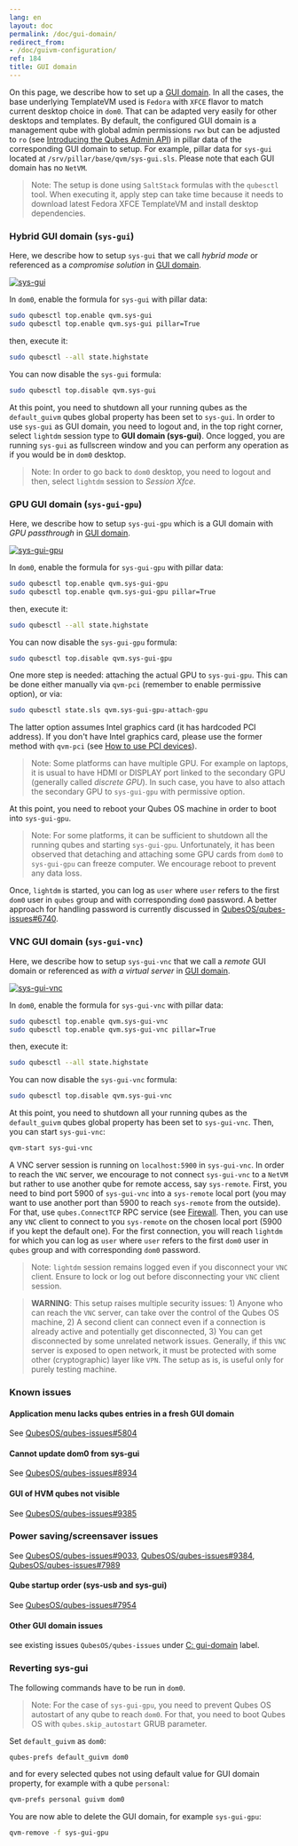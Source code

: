 ```yaml
---
lang: en
layout: doc
permalink: /doc/gui-domain/
redirect_from:
- /doc/guivm-configuration/
ref: 184
title: GUI domain
---
```


On this page, we describe how to set up a [GUI domain](/news/2020/03/18/gui-domain/). In all the cases, the base underlying TemplateVM used is `Fedora` with `XFCE` flavor to match current desktop choice in `dom0`. That can be adapted very easily for other desktops and templates. By default, the configured GUI domain is a management qube with global admin permissions `rwx` but can be adjusted to `ro` (see [Introducing the Qubes Admin API](/news/2017/06/27/qubes-admin-api/)) in pillar data of the corresponding GUI domain to setup. For example, pillar data for `sys-gui` located at `/srv/pillar/base/qvm/sys-gui.sls`. Please note that each GUI domain has no `NetVM`.

> Note: The setup is done using `SaltStack` formulas with the `qubesctl` tool. When executing it, apply step can take time because it needs to download latest Fedora XFCE TemplateVM and install desktop dependencies.


### Hybrid GUI domain (`sys-gui`)

Here, we describe how to setup `sys-gui` that we call *hybrid mode* or referenced as a *compromise solution* in [GUI domain](/news/2020/03/18/gui-domain/#the-compromise-solution).

[![sys-gui](/attachment/posts/guivm-hybrid.png)](/attachment/posts/guivm-hybrid.png)

In `dom0`, enable the formula for `sys-gui` with pillar data:

```bash
sudo qubesctl top.enable qvm.sys-gui
sudo qubesctl top.enable qvm.sys-gui pillar=True
```

then, execute it:

```bash
sudo qubesctl --all state.highstate
```

You can now disable the `sys-gui` formula:
```bash
sudo qubesctl top.disable qvm.sys-gui
```

At this point, you need to shutdown all your running qubes as the `default_guivm` qubes global property has been set to `sys-gui`. In order to use `sys-gui` as GUI domain, you need to logout and, in the top right corner, select `lightdm` session type to **GUI domain (sys-gui)**. Once logged, you are running `sys-gui` as fullscreen window and you can perform any operation as if you would be in `dom0` desktop.

> Note: In order to go back to `dom0` desktop, you need to logout and then, select `lightdm` session to *Session Xfce*.

### GPU GUI domain (`sys-gui-gpu`)

Here, we describe how to setup `sys-gui-gpu` which is a GUI domain with *GPU passthrough* in [GUI domain](/news/2020/03/18/gui-domain/#gpu-passthrough-the-perfect-world-desktop-solution).

[![sys-gui-gpu](/attachment/posts/guivm-gpu.png)](/attachment/posts/guivm-gpu.png)

In `dom0`, enable the formula for `sys-gui-gpu` with pillar data:

```bash
sudo qubesctl top.enable qvm.sys-gui-gpu
sudo qubesctl top.enable qvm.sys-gui-gpu pillar=True
```

then, execute it:

```bash
sudo qubesctl --all state.highstate
```

You can now disable the `sys-gui-gpu` formula:

```bash
sudo qubesctl top.disable qvm.sys-gui-gpu
```

One more step is needed: attaching the actual GPU to `sys-gui-gpu`. This can be done either manually via `qvm-pci` (remember to enable permissive option), or via:

```bash
sudo qubesctl state.sls qvm.sys-gui-gpu-attach-gpu
```

The latter option assumes Intel graphics card (it has hardcoded PCI address). If you don't have Intel graphics card, please use the former method with `qvm-pci` (see [How to use PCI devices](/doc/how-to-use-pci-devices/)).

> Note: Some platforms can have multiple GPU. For example on laptops, it is usual to have HDMI or DISPLAY port linked to the secondary GPU (generally called _discrete GPU_). In such case, you have to also attach the secondary GPU to `sys-gui-gpu` with permissive option.

At this point, you need to reboot your Qubes OS machine in order to boot into `sys-gui-gpu`.

> Note: For some platforms, it can be sufficient to shutdown all the running qubes and starting `sys-gui-gpu`. Unfortunately, it has been observed that detaching and attaching some GPU cards from `dom0` to `sys-gui-gpu` can freeze computer. We encourage reboot to prevent any data loss.

Once, `lightdm` is started, you can log as `user` where `user` refers to the first `dom0` user in `qubes` group and with corresponding `dom0` password. A better approach for handling password is currently discussed in [QubesOS/qubes-issues#6740](https://github.com/QubesOS/qubes-issues/issues/6740).

### VNC GUI domain (`sys-gui-vnc`)

Here, we describe how to setup `sys-gui-vnc` that we call a *remote* GUI domain or referenced as *with a virtual server* in [GUI domain](/news/2020/03/18/gui-domain/#virtual-server-the-perfect-remote-solution).

[![sys-gui-vnc](/attachment/posts/guivm-vnc.png)](/attachment/posts/guivm-vnc.png)

In `dom0`, enable the formula for `sys-gui-vnc` with pillar data:

```bash
sudo qubesctl top.enable qvm.sys-gui-vnc
sudo qubesctl top.enable qvm.sys-gui-vnc pillar=True
```

then, execute it:

```bash
sudo qubesctl --all state.highstate
```

You can now disable the `sys-gui-vnc` formula:

```bash
sudo qubesctl top.disable qvm.sys-gui-vnc
```

At this point, you need to shutdown all your running qubes as the `default_guivm` qubes global property has been set to `sys-gui-vnc`. Then, you can start `sys-gui-vnc`:

```bash
qvm-start sys-gui-vnc
```

A VNC server session is running on `localhost:5900` in `sys-gui-vnc`. In order to reach the `VNC` server, we encourage to not connect `sys-gui-vnc` to a `NetVM` but rather to use another qube for remote access, say `sys-remote`. First, you need to bind port 5900 of `sys-gui-vnc` into a `sys-remote` local port (you may want to use another port than 5900 to reach `sys-remote` from the outside). For that, use `qubes.ConnectTCP` RPC service (see [Firewall](/doc/firewall). Then, you can use any `VNC` client to connect to you `sys-remote` on the chosen local port (5900 if you kept the default one). For the first connection, you will reach `lightdm` for which you can log as `user` where `user` refers to the first `dom0` user in `qubes` group and with corresponding `dom0` password.

> Note: `lightdm` session remains logged even if you disconnect your `VNC` client. Ensure to lock or log out before disconnecting your `VNC` client session.

> **WARNING**: This setup raises multiple security issues: 1) Anyone who can reach the `VNC` server, can take over the control of the Qubes OS machine, 2) A second client can connect even if a connection is already active and potentially get disconnected, 3) You can get disconnected by some unrelated network issues. Generally, if this `VNC` server is exposed to open network, it must be protected with some other (cryptographic) layer like `VPN`. The setup as is, is useful only for purely testing machine.


### Known issues

#### Application menu lacks qubes entries in a fresh GUI domain

See [QubesOS/qubes-issues#5804](https://github.com/QubesOS/qubes-issues/issues/5804)

#### Cannot update dom0 from sys-gui

See [QubesOS/qubes-issues#8934](https://github.com/QubesOS/qubes-issues/issues/8934)

#### GUI of HVM qubes not visible

See [QubesOS/qubes-issues#9385](https://github.com/QubesOS/qubes-issues/issues/9385)

### Power saving/screensaver issues

See [QubesOS/qubes-issues#9033](https://github.com/QubesOS/qubes-issues/issues/9033), [QubesOS/qubes-issues#9384](https://github.com/QubesOS/qubes-issues/issues/9384), [QubesOS/qubes-issues#7989](https://github.com/QubesOS/qubes-issues/issues/7989)

#### Qube startup order (sys-usb and sys-gui)

See [QubesOS/qubes-issues#7954](https://github.com/QubesOS/qubes-issues/issues/7954)

#### Other GUI domain issues

see existing issues `QubesOS/qubes-issues` under [C: gui-domain](https://github.com/QubesOS/qubes-issues/issues?q=is%3Aopen+is%3Aissue+label%3A%22C%3A+gui-domain%22) label.

### Reverting sys-gui

The following commands have to be run in `dom0`.

> Note: For the case of `sys-gui-gpu`, you need to prevent Qubes OS autostart of any qube to reach `dom0`. For that, you need to boot Qubes OS with `qubes.skip_autostart` GRUB parameter.

Set `default_guivm` as `dom0`:

```bash
qubes-prefs default_guivm dom0
```

and for every selected qubes not using default value for GUI domain property, for example with a qube `personal`:

```bash
qvm-prefs personal guivm dom0
```

You are now able to delete the GUI domain, for example `sys-gui-gpu`:

```bash
qvm-remove -f sys-gui-gpu
```
